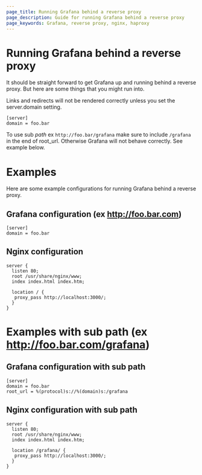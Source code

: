 ```yaml
---
page_title: Running Grafana behind a reverse proxy
page_description: Guide for running Grafana behind a reverse proxy
page_keywords: Grafana, reverse proxy, nginx, haproxy
---
```


# Running Grafana behind a reverse proxy

It should be straight forward to get Grafana up and running behind a reverse proxy. But here are some things that you might run into. 

Links and redirects will not be rendered correctly unless you set the server.domain setting. 
```
[server]
domain = foo.bar
```

To use sub *path* ex `http://foo.bar/grafana` make sure to include `/grafana` in the end of root_url. 
Otherwise Grafana will not behave correctly. See example below. 

# Examples
Here are some example configurations for running Grafana behind a reverse proxy.

## Grafana configuration (ex http://foo.bar.com)
```
[server]
domain = foo.bar
```

## Nginx configuration 
```
server {
  listen 80;
  root /usr/share/nginx/www;
  index index.html index.htm;

  location / {
   proxy_pass http://localhost:3000/;
  }
}
```

# Examples with **sub path** (ex http://foo.bar.com/grafana)

## Grafana configuration with sub path
```
[server]
domain = foo.bar
root_url = %(protocol)s://%(domain)s:/grafana
```

## Nginx configuration with sub path
```
server {
  listen 80;
  root /usr/share/nginx/www;
  index index.html index.htm;

  location /grafana/ {
   proxy_pass http://localhost:3000/;
  }
}
```


